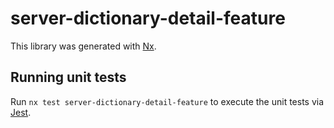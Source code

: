 # server-dictionary-detail-feature

This library was generated with [Nx](https://nx.dev).

## Running unit tests

Run `nx test server-dictionary-detail-feature` to execute the unit tests via [Jest](https://jestjs.io).

